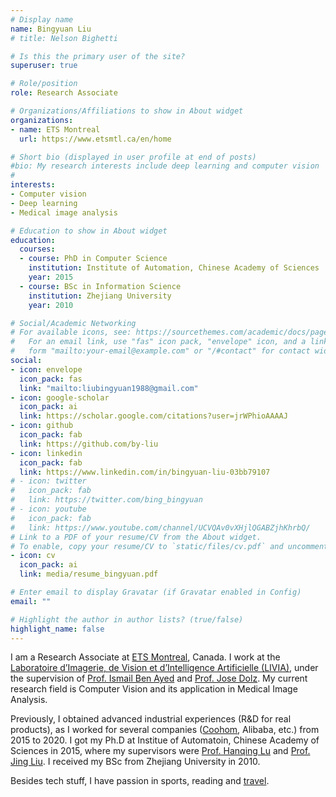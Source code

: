 ```yaml
---
# Display name
name: Bingyuan Liu
# title: Nelson Bighetti

# Is this the primary user of the site?
superuser: true

# Role/position
role: Research Associate

# Organizations/Affiliations to show in About widget
organizations:
- name: ETS Montreal
  url: https://www.etsmtl.ca/en/home

# Short bio (displayed in user profile at end of posts)
#bio: My research interests include deep learning and computer vision
#
interests:
- Computer vision
- Deep learning
- Medical image analysis

# Education to show in About widget
education:
  courses:
  - course: PhD in Computer Science
    institution: Institute of Automation, Chinese Academy of Sciences
    year: 2015
  - course: BSc in Information Science
    institution: Zhejiang University
    year: 2010

# Social/Academic Networking
# For available icons, see: https://sourcethemes.com/academic/docs/page-builder/#icons
#   For an email link, use "fas" icon pack, "envelope" icon, and a link in the
#   form "mailto:your-email@example.com" or "/#contact" for contact widget.
social:
- icon: envelope
  icon_pack: fas
  link: "mailto:liubingyuan1988@gmail.com"
- icon: google-scholar
  icon_pack: ai
  link: https://scholar.google.com/citations?user=jrWPhioAAAAJ
- icon: github
  icon_pack: fab
  link: https://github.com/by-liu
- icon: linkedin
  icon_pack: fab
  link: https://www.linkedin.com/in/bingyuan-liu-03bb79107
# - icon: twitter
#   icon_pack: fab
#   link: https://twitter.com/bing_bingyuan
# - icon: youtube
#   icon_pack: fab
#   link: https://www.youtube.com/channel/UCVQAv0vXHjlQGABZjhKhrbQ/
# Link to a PDF of your resume/CV from the About widget.
# To enable, copy your resume/CV to `static/files/cv.pdf` and uncomment the lines below.
- icon: cv
  icon_pack: ai
  link: media/resume_bingyuan.pdf

# Enter email to display Gravatar (if Gravatar enabled in Config)
email: ""

# Highlight the author in author lists? (true/false)
highlight_name: false
---
```


I am a Research Associate at [ETS Montreal](https://www.etsmtl.ca/), Canada.
I work at the [Laboratoire d’Imagerie, de Vision et d’Intelligence Artificielle (LIVIA)](https://liviamtl.ca/), under the supervision of [Prof. Ismail Ben Ayed](https://profs.etsmtl.ca/ibenayed/) and [Prof. Jose Dolz](https://josedolz.github.io/).
My current research field is Computer Vision and its application in Medical Image Analysis.

Previously, I obtained advanced industrial experiences (R&D for real products), as I worked for several companies ([Coohom](https://www.coohom.com), Alibaba, etc.) from 2015 to 2020.
I got my Ph.D at Institue of Automatoin, Chinese Academy of Sciences in 2015, where my supervisors were [Prof. Hanqing Lu](https://scholar.google.com/citations?user=lWtoko4AAAAJ&hl=en) and [Prof. Jing Liu](https://scholar.google.com/citations?user=sOI-S7oAAAAJ&hl=en).
I received my BSc from Zhejiang University in 2010.

Besides tech stuff, I have passion in sports, reading and [travel](travel).
